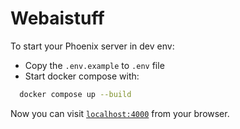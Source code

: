 # Webaistuff

To start your Phoenix server in dev env:

  * Copy the `.env.example` to `.env` file
  * Start docker compose with:
  ```sh
    docker compose up --build
  ```

Now you can visit [`localhost:4000`](http://localhost:4000) from your browser.
